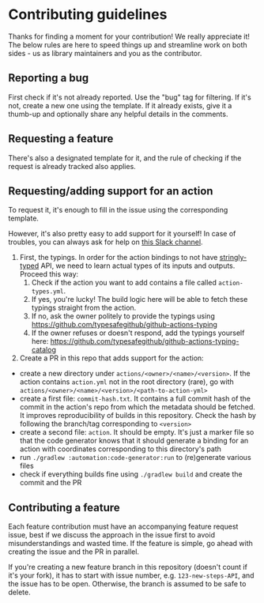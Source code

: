 # Contributing guidelines

Thanks for finding a moment for your contribution! We really appreciate it!
The below rules are here to speed things up and streamline work on both sides - us as library maintainers and you as the contributor.

## Reporting a bug

First check if it's not already reported. Use the "bug" tag for filtering.
If it's not, create a new one using the template. If it already exists, give it a thumb-up and optionally share any helpful details in the comments.

## Requesting a feature

There's also a designated template for it, and the rule of checking if the request is already tracked also applies.

## Requesting/adding support for an action

To request it, it's enough to fill in the issue using the corresponding template.

However, it's also pretty easy to add support for it yourself! In case of troubles, you can always ask for help on
[this Slack channel](https://kotlinlang.slack.com/archives/C02UUATR7RC).

1. First, the typings. In order for the action bindings to not have [stringly-typed](https://wiki.c2.com/?StringlyTyped)
   API, we need to learn actual types of its inputs and outputs. Proceed this way:
   1. Check if the action you want to add contains a file called `action-types.yml`.
   2. If yes, you're lucky! The build logic here will be able to fetch these typings straight from the action.
   3. If no, ask the owner politely to provide the typings using https://github.com/typesafegithub/github-actions-typing
   4. If the owner refuses or doesn't respond, add the typings yourself here: https://github.com/typesafegithub/github-actions-typing-catalog
2. Create a PR in this repo that adds support for the action:
  * create a new directory under `actions/<owner>/<name>/<version>`. If the action contains `action.yml` not in the root
    directory (rare), go with `actions/<owner>/<name>/<version>/<path-to-action-yml>`
  * create a first file: `commit-hash.txt`. It contains a full commit hash of the commit in the action's repo from which
    the metadata should be fetched. It improves reproducibility of builds in this repository. Check the hash by
    following the branch/tag corresponding to `<version>`
  * create a second file: `action`. It should be empty. It's just a marker file so that the code generator knows that it
    should generate a binding for an action with coordinates corresponding to this directory's path
  * run `./gradlew :automation:code-generator:run` to (re)generate various files
  * check if everything builds fine using `./gradlew build` and create the commit and the PR

## Contributing a feature

Each feature contribution must have an accompanying feature request issue, best if we discuss the approach in the issue first to avoid misunderstandings and wasted time. If the feature is simple, go ahead with creating the issue and the PR in parallel.

If you're creating a new feature branch in this repository (doesn't count if it's your fork), it has to start with issue number, e.g. `123-new-steps-API`, and the issue has to be open. Otherwise, the branch is assumed to be safe to delete.
